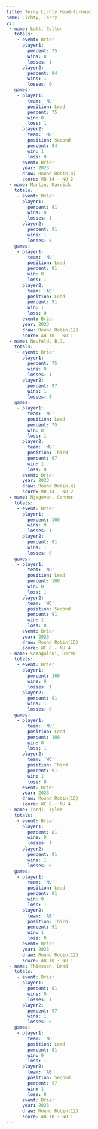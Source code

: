 ```yaml
---
title: Terry Lichty Head-to-head
name: Lichty, Terry
vs:
 - name: Lott, Colton
   totals:
    - event: Brier
      player1:
        percent: 75
        wins: 0
        losses: 1
      player2:
        percent: 84
        wins: 1
        losses: 0
   games:
    - player1:
        team: 'NU'
        position: Lead
        percent: 75
        win: 0
        loss: 1
      player2:
        team: 'MB'
        position: Second
        percent: 84
        win: 1
        loss: 0
      event: Brier
      year: 2023
      draw: Round Robin(4)
      score: MB 14 - NU 2
 - name: Martin, Karrick
   totals:
    - event: Brier
      player1:
        percent: 81
        wins: 0
        losses: 1
      player2:
        percent: 91
        wins: 1
        losses: 0
   games:
    - player1:
        team: 'NU'
        position: Lead
        percent: 81
        win: 0
        loss: 1
      player2:
        team: 'AB'
        position: Lead
        percent: 91
        win: 1
        loss: 0
      event: Brier
      year: 2023
      draw: Round Robin(12)
      score: AB 10 - NU 1
 - name: Neufeld, B.J.
   totals:
    - event: Brier
      player1:
        percent: 75
        wins: 0
        losses: 1
      player2:
        percent: 97
        wins: 1
        losses: 0
   games:
    - player1:
        team: 'NU'
        position: Lead
        percent: 75
        win: 0
        loss: 1
      player2:
        team: 'MB'
        position: Third
        percent: 97
        win: 1
        loss: 0
      event: Brier
      year: 2023
      draw: Round Robin(4)
      score: MB 14 - NU 2
 - name: Njegovan, Connor
   totals:
    - event: Brier
      player1:
        percent: 100
        wins: 0
        losses: 1
      player2:
        percent: 91
        wins: 1
        losses: 0
   games:
    - player1:
        team: 'NU'
        position: Lead
        percent: 100
        win: 0
        loss: 1
      player2:
        team: 'WC'
        position: Second
        percent: 91
        win: 1
        loss: 0
      event: Brier
      year: 2023
      draw: Round Robin(15)
      score: WC 8 - NU 4
 - name: Samagalski, Derek
   totals:
    - event: Brier
      player1:
        percent: 100
        wins: 0
        losses: 1
      player2:
        percent: 91
        wins: 1
        losses: 0
   games:
    - player1:
        team: 'NU'
        position: Lead
        percent: 100
        win: 0
        loss: 1
      player2:
        team: 'WC'
        position: Third
        percent: 91
        win: 1
        loss: 0
      event: Brier
      year: 2023
      draw: Round Robin(15)
      score: WC 8 - NU 4
 - name: Tardi, Tyler
   totals:
    - event: Brier
      player1:
        percent: 81
        wins: 0
        losses: 1
      player2:
        percent: 91
        wins: 1
        losses: 0
   games:
    - player1:
        team: 'NU'
        position: Lead
        percent: 81
        win: 0
        loss: 1
      player2:
        team: 'AB'
        position: Third
        percent: 91
        win: 1
        loss: 0
      event: Brier
      year: 2023
      draw: Round Robin(12)
      score: AB 10 - NU 1
 - name: Thiessen, Brad
   totals:
    - event: Brier
      player1:
        percent: 81
        wins: 0
        losses: 1
      player2:
        percent: 97
        wins: 1
        losses: 0
   games:
    - player1:
        team: 'NU'
        position: Lead
        percent: 81
        win: 0
        loss: 1
      player2:
        team: 'AB'
        position: Second
        percent: 97
        win: 1
        loss: 0
      event: Brier
      year: 2023
      draw: Round Robin(12)
      score: AB 10 - NU 1
---
```

